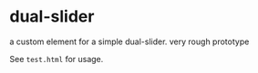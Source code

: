 # dual-slider
a custom element for a simple dual-slider. very rough prototype


See `test.html` for usage.
